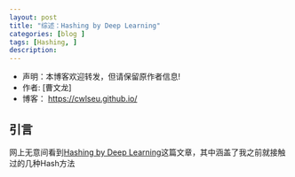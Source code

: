 ```yaml
---
layout: post
title: "综述：Hashing by Deep Learning"
categories: [blog ]
tags: [Hashing, ]
description: 
---
```

- 声明：本博客欢迎转发，但请保留原作者信息!
- 作者: [曹文龙]
- 博客： <https://cwlseu.github.io/>     

## 引言

网上无意间看到[Hashing by Deep Learning](http://www.ee.columbia.edu/~wliu/WeiLiu_DLHash.pdf)这篇文章，其中涵盖了我之前就接触过的几种Hash方法